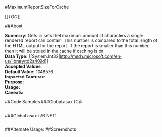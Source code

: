 #MaximumReportSizeForCache

[[_TOC_]]

##About

**Summary:**  Gets or sets thet maximum amount of characters a single rendered report can contain.  This number is compared to the total length of the HTML output for the report. If the report is smaller than this number, then it will be stored in the cache if caching is on.   
**Data Type:** [[System.Int32|http://msdn.microsoft.com/en-us/library/td2s409d]]  
**Accepted Values:**   
**Default Value:** 1048576  
**Impacted Features:**   
**Purpose:**   
**Usage:**   
**Caveats:**   

##Code Samples
###Global.asax (C♯)

```csharp
```

###Global.asax (VB.NET)

```visualbasic
```
##Alternate Usage: 
##Screenshots
